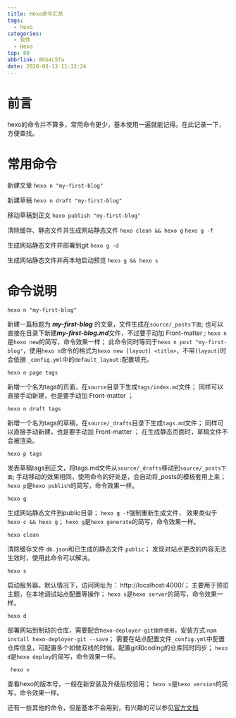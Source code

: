 ```yaml
---
title: Hexo命令汇总
tags:
  - hexo
categories:
  - 软件
  - Hexo
top: 80
abbrlink: 8bb4c5fa
date: 2020-03-13 11:32:24
---
```




# 前言
hexo的命令并不算多，常用命令更少，基本使用一遍就能记得。在此记录一下，方便查找。

# 常用命令
新建文章
`hexo n "my-first-blog"` 

新建草稿
`hexo n draft "my-first-blog"` 

移动草稿到正文
`hexo publish "my-first-blog"` 

清除缓存、静态文件并生成网站静态文件
`hexo clean && hexo g` 
`hexo g -f`

生成网站静态文件并部署到git
`hexo g -d`  

生成网站静态文件并再本地启动预览
`hexo g && hexo s`

<!--more-->

# 命令说明
```
hexo n "my-first-blog"
```

新建一篇标题为 ***my-first-blog*** 的文章，文件生成在`source/_posts下面`;
也可以直接在目录下新建***my-first-blog.md***文件，不过要手动加 Front-matter ;
`hexo n`是`hexo new`的简写，命令效果一样；
此命令同时等同于`hexo n post "my-first-blog"`，使用`hexo n`命令的格式为`hexo new [layout] <title>`，不带`[layout]`时会依据 `_config.yml`中的`default_layout:`配置填充。

```
hexo n page tags
```

新增一个名为tags的页面，在`source`目录下生成`tags/index.md`文件；
同样可以直接手动新建，也是要手动加 Front-matter ；

```
hexo n draft tags
```

新增一个名为tags的草稿，在`source/_drafts`目录下生成`tags.md`文件；
同样可以直接手动新建，也是要手动加 Front-matter ；
在生成静态页面时，草稿文件不会被渲染。

```
hexo p tags
```

发表草稿tags到正文，将tags.md文件从`source/_drafts`移动到`source/_posts下面`;
手动移动的效果相同，使用命令的好处是，会自动将_posts的模板套用上来；
`hexo p`是`hexo publish`的简写，命令效果一样。


```
hexo g 
```

生成网站静态文件到public目录；
`hexo g -f`强制重新生成文件， 效果类似于`hexo c && hexo g`；
`hexo g`是`hexo generate`的简写，命令效果一样。

```
hexo clean
```

清除缓存文件 `db.json`和已生成的静态文件 `public`；
发现对站点更改的内容无法生效时，使用此命令可以解决。

```
hexo s
```

启动服务器。默认情况下，访问网址为： http://localhost:4000/；
主要用于预览主题，在本地调试站点配置等操作；
`hexo s`是`hexo server`的简写，命令效果一样。

```
hexo d
```

部署网站到制动的仓库，需要配合`hexo-deployer-git插件使用`，安装方式:`npm install hexo-deployer-git --save`；
需要在站点配置文件`_config.yml`中配置仓库信息，可配置多个如做双线的时候，配置git和coding的仓库同时同步；
`hexo d`是`hexo deploy`的简写，命令效果一样。

```
 hexo v
```

查看hexo的版本号，一般在新安装及升级后校验用；
`hexo v`是`hexo version`的简写，命令效果一样。

还有一些其他的命令，但是基本不会用到，有兴趣的可以参见[官方文档](https://hexo.io/zh-cn/docs/commands)	